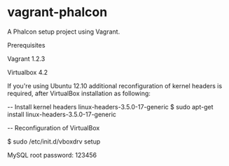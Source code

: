 vagrant-phalcon
===============

A Phalcon setup project using Vagrant.

Prerequisites

Vagrant 1.2.3

Virtualbox 4.2

If you're using Ubuntu 12.10 additional reconfiguration of kernel headers is required, after VirtualBox installation as following:

-- Install kernel headers linux-headers-3.5.0-17-generic
$ sudo apt-get install linux-headers-3.5.0-17-generic

-- Reconfiguration of VirtualBox

$ sudo /etc/init.d/vboxdrv setup


MySQL root password: 123456